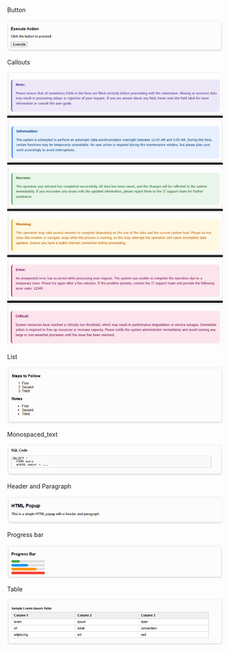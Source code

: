 

Button

![Header and Paragraph](../images/button.png)

Callouts

![Header and Paragraph](../images/callouts.png)

List

![Header and Paragraph](../images/list.png)

Monospaced_text

![Header and Paragraph](../images/monospaced_text.png)

Header and Paragraph

![Header and Paragraph](../images/header_paragraph.png)

Progress bar

![Header and Paragraph](../images/progress_bar.png)

Table

![Header and Paragraph](../images/table.png)
